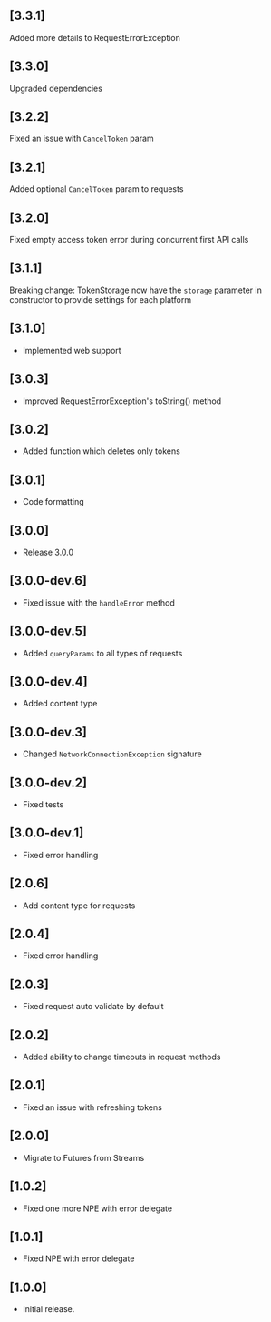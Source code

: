 ## [3.3.1]

Added more details to RequestErrorException

## [3.3.0]

Upgraded dependencies

## [3.2.2]

Fixed an issue with `CancelToken` param

## [3.2.1]

Added optional `CancelToken` param to requests

## [3.2.0]

Fixed empty access token error during concurrent first API calls

## [3.1.1]

Breaking change:
TokenStorage now have the `storage` parameter in constructor to provide settings for each platform

## [3.1.0]

* Implemented web support

## [3.0.3]

* Improved RequestErrorException's toString() method

## [3.0.2]

* Added function which deletes only tokens

## [3.0.1]

* Code formatting

## [3.0.0]

* Release 3.0.0

## [3.0.0-dev.6]

* Fixed issue with the `handleError` method

## [3.0.0-dev.5]

* Added `queryParams` to all types of requests

## [3.0.0-dev.4]

* Added content type

## [3.0.0-dev.3]

* Changed `NetworkConnectionException` signature

## [3.0.0-dev.2]

* Fixed tests

## [3.0.0-dev.1]

* Fixed error handling

## [2.0.6]

* Add content type for requests

## [2.0.4]

* Fixed error handling

## [2.0.3]

* Fixed request auto validate by default

## [2.0.2]

* Added ability to change timeouts in request methods

## [2.0.1]

* Fixed an issue with refreshing tokens

## [2.0.0]

* Migrate to Futures from Streams

## [1.0.2]

* Fixed one more NPE with error delegate

## [1.0.1]

* Fixed NPE with error delegate

## [1.0.0]

* Initial release.
